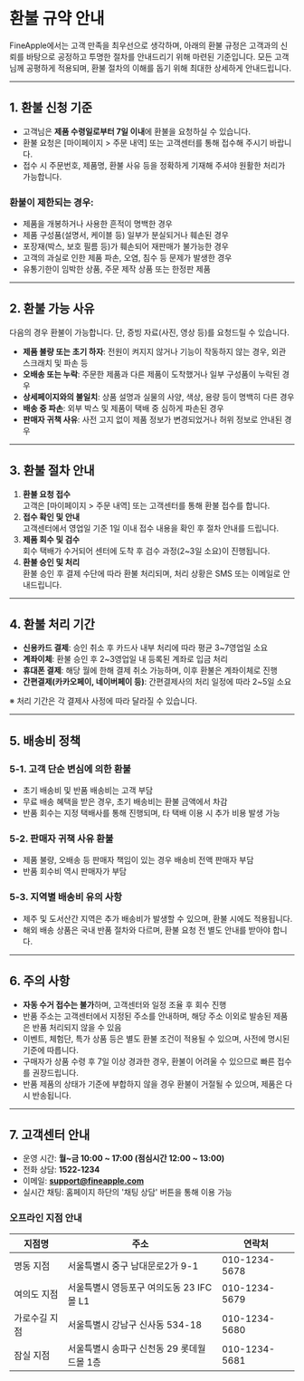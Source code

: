 # 환불 규약 안내

FineApple에서는 고객 만족을 최우선으로 생각하며, 아래의 환불 규정은 고객과의 신뢰를 바탕으로 공정하고 투명한 절차를 안내드리기 위해 마련된 기준입니다. 모든 고객님께 공평하게 적용되며, 환불 절차의 이해를 돕기 위해 최대한 상세하게 안내드립니다.

---

## 1. 환불 신청 기준

- 고객님은 **제품 수령일로부터 7일 이내**에 환불을 요청하실 수 있습니다.
- 환불 요청은 [마이페이지 > 주문 내역] 또는 고객센터를 통해 접수해 주시기 바랍니다.
- 접수 시 주문번호, 제품명, 환불 사유 등을 정확하게 기재해 주셔야 원활한 처리가 가능합니다.

### 환불이 제한되는 경우:

- 제품을 개봉하거나 사용한 흔적이 명백한 경우
- 제품 구성품(설명서, 케이블 등) 일부가 분실되거나 훼손된 경우
- 포장재(박스, 보호 필름 등)가 훼손되어 재판매가 불가능한 경우
- 고객의 과실로 인한 제품 파손, 오염, 침수 등 문제가 발생한 경우
- 유통기한이 임박한 상품, 주문 제작 상품 또는 한정판 제품

---

## 2. 환불 가능 사유

다음의 경우 환불이 가능합니다. 단, 증빙 자료(사진, 영상 등)를 요청드릴 수 있습니다.

- **제품 불량 또는 초기 하자**: 전원이 켜지지 않거나 기능이 작동하지 않는 경우, 외관 스크래치 및 파손 등
- **오배송 또는 누락**: 주문한 제품과 다른 제품이 도착했거나 일부 구성품이 누락된 경우
- **상세페이지와의 불일치**: 상품 설명과 실물의 사양, 색상, 용량 등이 명백히 다른 경우
- **배송 중 파손**: 외부 박스 및 제품이 택배 중 심하게 파손된 경우
- **판매자 귀책 사유**: 사전 고지 없이 제품 정보가 변경되었거나 허위 정보로 안내된 경우

---

## 3. 환불 절차 안내

1. **환불 요청 접수**  
   고객은 [마이페이지 > 주문 내역] 또는 고객센터를 통해 환불 접수를 합니다.
2. **접수 확인 및 안내**  
   고객센터에서 영업일 기준 1일 이내 접수 내용을 확인 후 절차 안내를 드립니다.
3. **제품 회수 및 검수**  
   회수 택배가 수거되어 센터에 도착 후 검수 과정(2~3일 소요)이 진행됩니다.
4. **환불 승인 및 처리**  
   환불 승인 후 결제 수단에 따라 환불 처리되며, 처리 상황은 SMS 또는 이메일로 안내드립니다.

---

## 4. 환불 처리 기간

- **신용카드 결제**: 승인 취소 후 카드사 내부 처리에 따라 평균 3~7영업일 소요
- **계좌이체**: 환불 승인 후 2~3영업일 내 등록된 계좌로 입금 처리
- **휴대폰 결제**: 해당 월에 한해 결제 취소 가능하며, 이후 환불은 계좌이체로 진행
- **간편결제(카카오페이, 네이버페이 등)**: 간편결제사의 처리 일정에 따라 2~5일 소요

※ 처리 기간은 각 결제사 사정에 따라 달라질 수 있습니다.

---

## 5. 배송비 정책

### 5-1. 고객 단순 변심에 의한 환불

- 초기 배송비 및 반품 배송비는 고객 부담
- 무료 배송 혜택을 받은 경우, 초기 배송비는 환불 금액에서 차감
- 반품 회수는 지정 택배사를 통해 진행되며, 타 택배 이용 시 추가 비용 발생 가능

### 5-2. 판매자 귀책 사유 환불

- 제품 불량, 오배송 등 판매자 책임이 있는 경우 배송비 전액 판매자 부담
- 반품 회수비 역시 판매자가 부담

### 5-3. 지역별 배송비 유의 사항

- 제주 및 도서산간 지역은 추가 배송비가 발생할 수 있으며, 환불 시에도 적용됩니다.
- 해외 배송 상품은 국내 반품 절차와 다르며, 환불 요청 전 별도 안내를 받아야 합니다.

---

## 6. 주의 사항

- **자동 수거 접수는 불가**하며, 고객센터와 일정 조율 후 회수 진행
- 반품 주소는 고객센터에서 지정된 주소를 안내하며, 해당 주소 이외로 발송된 제품은 반품 처리되지 않을 수 있음
- 이벤트, 체험단, 특가 상품 등은 별도 환불 조건이 적용될 수 있으며, 사전에 명시된 기준에 따릅니다.
- 구매자가 상품 수령 후 7일 이상 경과한 경우, 환불이 어려울 수 있으므로 빠른 접수를 권장드립니다.
- 반품 제품의 상태가 기준에 부합하지 않을 경우 환불이 거절될 수 있으며, 제품은 다시 반송됩니다.

---

## 7. 고객센터 안내

- 운영 시간: **월~금 10:00 ~ 17:00 (점심시간 12:00 ~ 13:00)**  
- 전화 상담: **1522-1234**  
- 이메일: **support@fineapple.com**  
- 실시간 채팅: 홈페이지 하단의 '채팅 상담' 버튼을 통해 이용 가능

### 오프라인 지점 안내

| 지점명         | 주소                                          | 연락처        |
|----------------|-----------------------------------------------|---------------|
| 명동 지점      | 서울특별시 중구 남대문로2가 9-1              | 010-1234-5678 |
| 여의도 지점    | 서울특별시 영등포구 여의도동 23 IFC몰 L1     | 010-1234-5679 |
| 가로수길 지점  | 서울특별시 강남구 신사동 534-18              | 010-1234-5680 |
| 잠실 지점      | 서울특별시 송파구 신천동 29 롯데월드몰 1층   | 010-1234-5681 |
